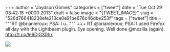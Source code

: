 
+++
author = "Jaydson Gomes"
categories = ["tweet"]
date = "Tue Oct 29 03:42:18 +0000 2013"
draft = false
image = "{TWEET_IMAGE}"
slug = "526d766418238efe213ce0e91be676c46dbe253f"
tags = ["tweet"]
title = """RT @brianleroux: PSA: I u..."""
+++
RT @brianleroux: PSA: I used Firefox all day with the Lightbeam plugin. Eye opening. Well done @mozilla (again). http://t.co/le6DjGX0hx

![](/images/tweet-media/395032822148108289-BXtrQuYCYAAdt_S.jpg)